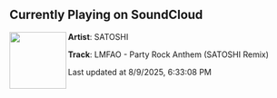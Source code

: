 ## Currently Playing on SoundCloud

[<img align="left" width="100" src="https://i1.sndcdn.com/artworks-lDFWOCyGSvJBUPxe-6mHyjA-t500x500.png">](https://soundcloud.com/satoshijpn/partyrockanthem?in=saxurn/sets/holomaxxing)

**Artist**: SATOSHI 

**Track**: LMFAO - Party Rock Anthem (SATOSHI Remix)

Last updated at 8/9/2025, 6:33:08 PM
